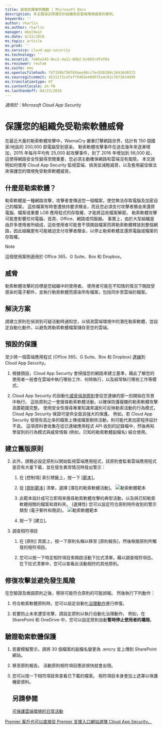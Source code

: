 ```yaml
---
title: 威脅防護案例概觀 | Microsoft Docs
description: 本主題描述保護您的組織免受雲端環境威脅的案例。
keywords: ''
author: rkarlin
ms.author: rkarlin
manager: mbaldwin
ms.date: 4/22/2018
ms.topic: article
ms.prod: ''
ms.service: cloud-app-security
ms.technology: ''
ms.assetid: 7a06a243-9ec2-4a11-8db2-bc065cdfef64
ms.reviewer: reutam
ms.suite: ems
ms.openlocfilehash: 747199b758fb5bee40cc7ec036280c16416d0372
ms.sourcegitcommit: 45311f2cafef79483e40d971a4c61c7673834d96
ms.translationtype: HT
ms.contentlocale: zh-TW
ms.lasthandoff: 04/23/2018
---
```

*適用於：Microsoft Cloud App Security*


# <a name="protecting-your-organization-from-ransomware"></a>保護您的組織免受勒索軟體威脅

在最近大量的勒索軟體攻擊中，WannaCry 嚴重打擊網路世界，估計有 150 個國家/地區的 200,000 部電腦受到感染。 勒索軟體攻擊事件在過去幾年來逐漸增加，2015 年每月平均有 25,000 起攻擊事件，到了 2016 年增加到 56,000 起，這使得網路安全性變得至關重要，您必須主動確保網路和雲端沒有風險。 本文說明如何使用 Cloud App Security 監視雲端、偵測並減輕威脅，以及套用最佳做法來保護您的環境免受勒索軟體威脅。

## <a name="what-is-ransomware"></a>什麼是勒索軟體？
勒索軟體是一種網路攻擊，攻擊者會傳送您一個檔案，使您無法存取電腦及加密自己的檔案。 這些檔案有時會遭挾持要求贖金，而且您必須支付攻擊者贖金來還原電腦、檔案或重要 LOB 應用程式的存取權，才能將這些檔案解密。 勒索軟體攻擊可能會影響任何電腦、首頁、Office、網路或伺服器。 事實上，由於大型組織是由許多使用者所組成，這些使用者可能會不慎開啟檔案而將勒索軟體釋放到整個網路，因此組織更有可能被迫支付攻擊者贖金，以停止勒索軟體並還原電腦或檔案的存取權。

>[!NOTE]
> 這個使用案例適用於 Office 365、G Suite、Box 和 Dropbox。

## <a name="the-threat"></a>威脅
勒索軟體攻擊的目標是您組織中的使用者。 使用者可能在不知情的情況下開啟受感染的電子郵件，並執行勒索軟體而感染所有檔案，包括同步至雲端的檔案。

## <a name="the-solution"></a>解決方案
請建立原則在偵測到可疑活動時通知您，以偵測雲端環境中的潛在勒索軟體，並設定自動化動作，以避免將勒索軟體檔案儲存至您的雲端。

## <a name="out-of-the-box-protection"></a>預設的保護

至少將一個雲端應用程式 (Office 365、G Suite、Box 和 Dropbox) [連線](enable-instant-visibility-protection-and-governance-actions-for-your-apps.md)到 Cloud App Security。

1.  根據預設，Cloud App Security 會掃描您的網路來建立基準，藉此了解您的使用者一般會在雲端中執行哪些工作、何時執行，以及經常執行哪些工作等模式。 

2. Cloud App Security 的自動化[威脅偵測原則](anomaly-detection-policy.md)會從您連線的那一刻開始在背景中執行。 這些原則之一會搜尋勒索軟體活動，以確保防護複雜的勒索軟體攻擊涵蓋範圍完整。 使用安全性搜尋專業知識來識別可反映勒索活動的行為模式，Cloud App Security 保證可提供全面且強大的保護。 例如，若 Cloud App Security 發現有高比率的檔案上傳或檔案刪除活動，則可能代表加密程序設計不良。 這項資料會收集在從已連線應用程式 API 收到的記錄檔中，然後再和學習到的行為模式與威脅情報 (例如，已知的勒索軟體副檔名) 結合使用。 

## <a name="legacy-policy-creation"></a>建立舊版原則

2. 此外，請務必設定原則以開始監視雲端應用程式，該原則會監看雲端應用程式是否有大量下載，並在發生異常情況時發出警示：

    1. 在 [控制項] 索引標籤上，按一下 [[範本]](policy-template-reference.md)。 
   
    2. 從 [[原則範本]](policy-template-reference.md) 清單，選擇 [潛在的勒索軟體活動]。 
       ![勒索軟體範本](./media/ransomware-template.png)
    3. 此範本設計成可立即用來搜尋勒索軟體攻擊的典型活動，以及與已知勒索軟體相關的檔案和資料夾。 (選擇性) 您可以設定符合原則時所收到的警示類型 (電子郵件和簡訊)。
        ![勒索軟體範本](./media/ransomware-template-fields.png)
    4. 按一下 [建立]。 
   
     
2. 調查相符項目
    
    1. 在 [原則] 頁面上，按一下原則名稱以移至 [原則報告]，然後檢閱原則所觸發的相符項目。

    2. 您可以按一下特定相符項目來開啟活動下拉式清單，藉以調查相符項目。 在下拉式清單中，您可以查看此活動相符的其他原則。 
     
## <a name="remediating-attacks-and-preventing-risk"></a>修復攻擊並避免發生風險

在您驗證及微調原則之後，移除可能符合原則的可能誤報。 然後執行下列動作： 
1. 符合勒索軟體原則時，您可以設定自動化[治理動作](governance-actions.md)進行修復。

2. 若要防止未來遭受攻擊，請設定原則以執行自動化治理動作。 例如，在 SharePoint 和 OneDrive 中，您可以設定原則自動**暫時停止使用者的權限**。
 
 
## <a name="validating-ransomeware-protection"></a>驗證勒索軟體保護

1. 若要模擬警示，請將 30 個檔案的副檔名變更為 .wncry 並上傳到 SharePoint 網站。
3. 移至原則報告。 活動原則相符項目應該很快就會出現。 
4. 您可以按一下相符項目來查看已下載的檔案。 相符項目本身會加上遮罩以保護機密資料。 



   ## <a name="see-also"></a>另請參閱  
   [可保護雲端環境的日常活動](daily-activities-to-protect-your-cloud-environment.md)   

[Premier 客戶也可以直接從 Premier 支援入口網站選擇 Cloud App Security。](https://premier.microsoft.com/)  
  
  